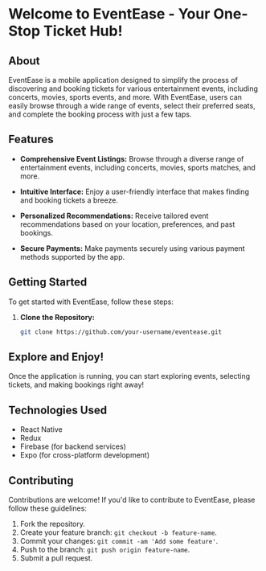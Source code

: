 # Welcome to EventEase - Your One-Stop Ticket Hub!

## About
EventEase is a mobile application designed to simplify the process of discovering and booking tickets for various entertainment events, including concerts, movies, sports events, and more. With EventEase, users can easily browse through a wide range of events, select their preferred seats, and complete the booking process with just a few taps.


## Features

- **Comprehensive Event Listings:** Browse through a diverse range of entertainment events, including concerts, movies, sports matches, and more.

- **Intuitive Interface:** Enjoy a user-friendly interface that makes finding and booking tickets a breeze.

- **Personalized Recommendations:** Receive tailored event recommendations based on your location, preferences, and past bookings.

- **Secure Payments:** Make payments securely using various payment methods supported by the app.

## Getting Started

To get started with EventEase, follow these steps:

1. **Clone the Repository:**
   ```bash
   git clone https://github.com/your-username/eventease.git
## Explore and Enjoy!
Once the application is running, you can start exploring events, selecting tickets, and making bookings right away!

## Technologies Used
- React Native
- Redux
- Firebase (for backend services)
- Expo (for cross-platform development)

## Contributing
Contributions are welcome! If you'd like to contribute to EventEase, please follow these guidelines:
1. Fork the repository.
2. Create your feature branch: `git checkout -b feature-name`.
3. Commit your changes: `git commit -am 'Add some feature'`.
4. Push to the branch: `git push origin feature-name`.
5. Submit a pull request.


